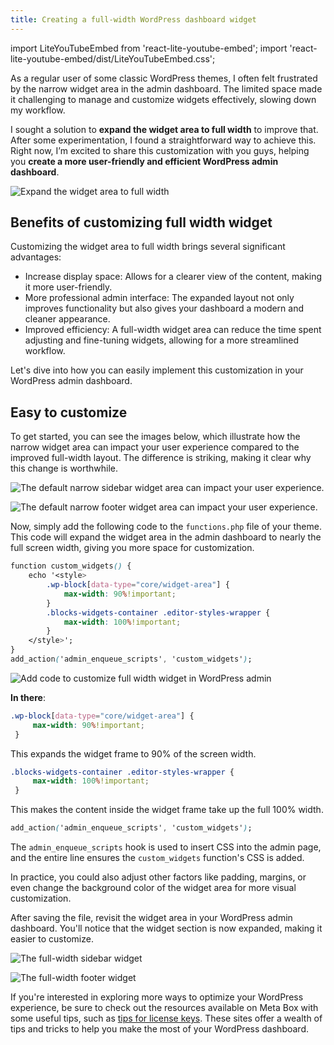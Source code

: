```yaml
---
title: Creating a full-width WordPress dashboard widget
---
```


import LiteYouTubeEmbed from 'react-lite-youtube-embed';
import 'react-lite-youtube-embed/dist/LiteYouTubeEmbed.css';

As a regular user of some classic WordPress themes, I often felt frustrated by the narrow widget area in the admin dashboard. The limited space made it challenging to manage and customize widgets effectively, slowing down my workflow.

I sought a solution to **expand the widget area to full width** to improve that. After some experimentation, I found a straightforward way to achieve this. Right now, I’m excited to share this customization with you guys, helping you **create a more user-friendly and efficient WordPress admin dashboard**.

![Expand the widget area to full width](https://imgur.elightup.com/NtkLlSx.png)

## Benefits of customizing full width widget

Customizing the widget area to full width brings several significant advantages:

* Increase display space: Allows for a clearer view of the content, making it more user-friendly.
* More professional admin interface: The expanded layout not only improves functionality but also gives your dashboard a modern and cleaner appearance.
* Improved efficiency: A full-width widget area can reduce the time spent adjusting and fine-tuning widgets, allowing for a more streamlined workflow.

Let's dive into how you can easily implement this customization in your WordPress admin dashboard.

## Easy to customize

To get started, you can see the images below, which illustrate how the narrow widget area can impact your user experience compared to the improved full-width layout. The difference is striking, making it clear why this change is worthwhile.

![The default narrow sidebar widget area can impact your user experience.](https://imgur.elightup.com/e53k2QK.png)

![The default narrow footer widget area can impact your user experience.](https://imgur.elightup.com/97lZOlk.png)

Now, simply add the following code to the `functions.php` file of your theme. This code will expand the widget area in the admin dashboard to nearly the full screen width, giving you more space for customization.

```css
function custom_widgets() {
    echo '<style>
        .wp-block[data-type="core/widget-area"] {
            max-width: 90%!important;
        }
        .blocks-widgets-container .editor-styles-wrapper {
            max-width: 100%!important;
        }
    </style>';
}
add_action('admin_enqueue_scripts', 'custom_widgets');
```

![Add code to customize full width widget in WordPress admin](https://imgur.elightup.com/p6Lk541.png)

**In there**:

```css
.wp-block[data-type="core/widget-area"] {
     max-width: 90%!important;
 }
```

This expands the widget frame to 90% of the screen width.

```css
.blocks-widgets-container .editor-styles-wrapper {
     max-width: 100%!important;
 }
```

This makes the content inside the widget frame take up the full 100% width.

```css
add_action('admin_enqueue_scripts', 'custom_widgets');
```

The `admin_enqueue_scripts` hook is used to insert CSS into the admin page, and the entire line ensures the `custom_widgets` function's CSS is added.

In practice, you could also adjust other factors like padding, margins, or even change the background color of the widget area for more visual customization.

After saving the file, revisit the widget area in your WordPress admin dashboard. You'll notice that the widget section is now expanded, making it easier to customize.

![The full-width sidebar widget](https://imgur.elightup.com/e53k2QK.png)

![The full-width footer widget](https://imgur.elightup.com/xQxs2Hp.png)

If you're interested in exploring more ways to optimize your WordPress experience, be sure to check out the resources available on Meta Box with some useful tips, such as [tips for license keys](https://metabox.io/license-key-management-remotely/). These sites offer a wealth of tips and tricks to help you make the most of your WordPress dashboard.
